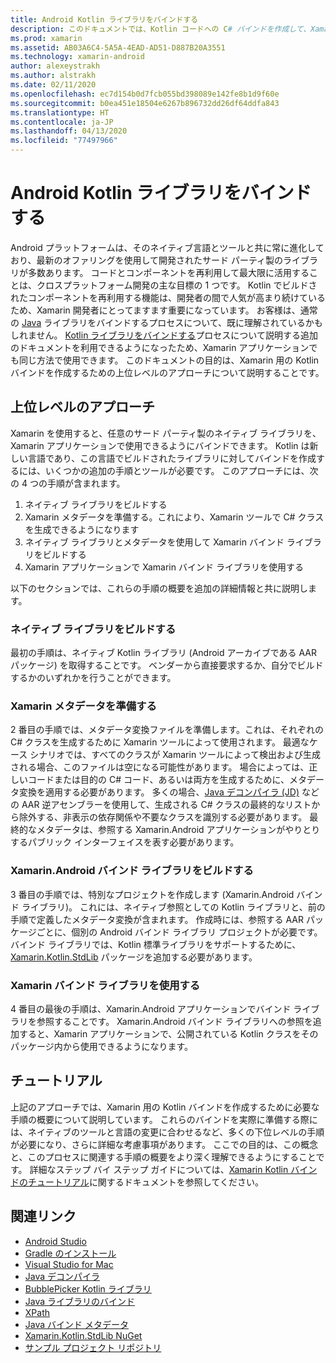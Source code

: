 ```yaml
---
title: Android Kotlin ライブラリをバインドする
description: このドキュメントでは、Kotlin コードへの C# バインドを作成して、Xamarin.Android アプリケーションでネイティブ ライブラリを使用できるようにする方法について説明します。
ms.prod: xamarin
ms.assetid: AB03A6C4-5A5A-4EAD-AD51-D887B20A3551
ms.technology: xamarin-android
author: alexeystrakh
ms.author: alstrakh
ms.date: 02/11/2020
ms.openlocfilehash: ec7d154b0d7fcb055bd398089e142fe8b1d9f60e
ms.sourcegitcommit: b0ea451e18504e6267b896732dd26df64ddfa843
ms.translationtype: HT
ms.contentlocale: ja-JP
ms.lasthandoff: 04/13/2020
ms.locfileid: "77497966"
---
```

# <a name="bind-android-kotlin-libraries"></a>Android Kotlin ライブラリをバインドする

Android プラットフォームは、そのネイティブ言語とツールと共に常に進化しており、最新のオファリングを使用して開発されたサード パーティ製のライブラリが多数あります。 コードとコンポーネントを再利用して最大限に活用することは、クロスプラットフォーム開発の主な目標の 1 つです。 Kotlin でビルドされたコンポーネントを再利用する機能は、開発者の間で人気が高まり続けているため、Xamarin 開発者にとってますます重要になっています。 お客様は、通常の [Java](https://docs.microsoft.com/xamarin/android/platform/binding-java-library/) ライブラリをバインドするプロセスについて、既に理解されているかもしれません。 [Kotlin ライブラリをバインドする](walkthrough.md)プロセスについて説明する追加のドキュメントを利用できるようになったため、Xamarin アプリケーションでも同じ方法で使用できます。 このドキュメントの目的は、Xamarin 用の Kotlin バインドを作成するための上位レベルのアプローチについて説明することです。

## <a name="high-level-approach"></a>上位レベルのアプローチ

Xamarin を使用すると、任意のサード パーティ製のネイティブ ライブラリを、Xamarin アプリケーションで使用できるようにバインドできます。 Kotlin は新しい言語であり、この言語でビルドされたライブラリに対してバインドを作成するには、いくつかの追加の手順とツールが必要です。 このアプローチには、次の 4 つの手順が含まれます。

1. ネイティブ ライブラリをビルドする
1. Xamarin メタデータを準備する。これにより、Xamarin ツールで C# クラスを生成できるようになります
1. ネイティブ ライブラリとメタデータを使用して Xamarin バインド ライブラリをビルドする
1. Xamarin アプリケーションで Xamarin バインド ライブラリを使用する

以下のセクションでは、これらの手順の概要を追加の詳細情報と共に説明します。

### <a name="build-the-native-library"></a>ネイティブ ライブラリをビルドする

最初の手順は、ネイティブ Kotlin ライブラリ (Android アーカイブである AAR パッケージ) を取得することです。 ベンダーから直接要求するか、自分でビルドするかのいずれかを行うことができます。

### <a name="prepare-the-xamarin-metadata"></a>Xamarin メタデータを準備する

2 番目の手順では、メタデータ変換ファイルを準備します。これは、それぞれの C# クラスを生成するために Xamarin ツールによって使用されます。 最適なケース シナリオでは、すべてのクラスが Xamarin ツールによって検出および生成される場合、このファイルは空になる可能性があります。 場合によっては、正しいコードまたは目的の C# コード、あるいは両方を生成するために、メタデータ変換を適用する必要があります。 多くの場合、[Java デコンパイラ (JD)](http://java-decompiler.github.io/) などの AAR 逆アセンブラーを使用して、生成される C# クラスの最終的なリストから除外する、非表示の依存関係や不要なクラスを識別する必要があります。 最終的なメタデータは、参照する Xamarin.Android アプリケーションがやりとりするパブリック インターフェイスを表す必要があります。

### <a name="build-a-xamarinandroid-binding-library"></a>Xamarin.Android バインド ライブラリをビルドする

3 番目の手順では、特別なプロジェクトを作成します (Xamarin.Android バインド ライブラリ)。 これには、ネイティブ参照としての Kotlin ライブラリと、前の手順で定義したメタデータ変換が含まれます。 作成時には、参照する AAR パッケージごとに、個別の Android バインド ライブラリ プロジェクトが必要です。 バインド ライブラリでは、Kotlin 標準ライブラリをサポートするために、[Xamarin.Kotlin.StdLib](https://www.nuget.org/packages/Xamarin.Kotlin.StdLib/) パッケージを追加する必要があります。

### <a name="consume-the-xamarin-binding-library"></a>Xamarin バインド ライブラリを使用する

4 番目の最後の手順は、Xamarin.Android アプリケーションでバインド ライブラリを参照することです。 Xamarin.Android バインド ライブラリへの参照を追加すると、Xamarin アプリケーションで、公開されている Kotlin クラスをそのパッケージ内から使用できるようになります。

## <a name="walkthrough"></a>チュートリアル

上記のアプローチでは、Xamarin 用の Kotlin バインドを作成するために必要な手順の概要について説明しています。 これらのバインドを実際に準備する際には、ネイティブのツールと言語の変更に合わせるなど、多くの下位レベルの手順が必要になり、さらに詳細な考慮事項があります。 ここでの目的は、この概念と、このプロセスに関連する手順の概要をより深く理解できるようにすることです。 詳細なステップ バイ ステップ ガイドについては、[Xamarin Kotlin バインドのチュートリアル](walkthrough.md)に関するドキュメントを参照してください。

## <a name="related-links"></a>関連リンク

- [Android Studio](https://developer.android.com/studio)
- [Gradle のインストール](https://gradle.org/install/)
- [Visual Studio for Mac](https://visualstudio.microsoft.com/downloads)
- [Java デコンパイラ](http://java-decompiler.github.io/)
- [BubblePicker Kotlin ライブラリ](https://github.com/igalata/Bubble-Picker)
- [Java ライブラリのバインド](https://docs.microsoft.com/xamarin/android/platform/binding-java-library/)
- [XPath](https://www.w3.org/TR/xpath/)
- [Java バインド メタデータ](https://docs.microsoft.com/xamarin/android/platform/binding-java-library/customizing-bindings/java-bindings-metadata)
- [Xamarin.Kotlin.StdLib NuGet](https://www.nuget.org/packages/Xamarin.Kotlin.StdLib/)
- [サンプル プロジェクト リポジトリ](https://github.com/xamcat/xamarin-binding-kotlin-framework)

